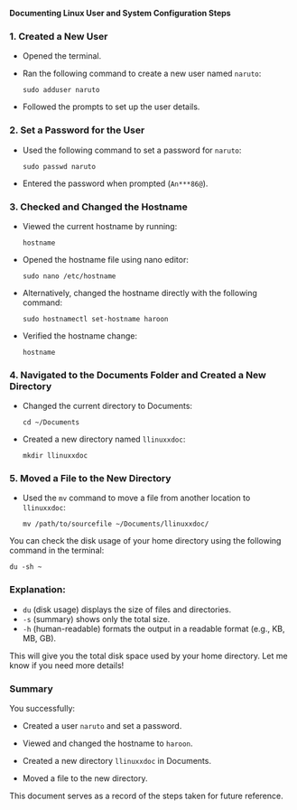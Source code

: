 

**Documenting Linux User and System Configuration Steps**

### 1. Created a New User

- Opened the terminal.
    
- Ran the following command to create a new user named `naruto`:
    
    ```
    sudo adduser naruto
    ```
    
- Followed the prompts to set up the user details.
    

### 2. Set a Password for the User

- Used the following command to set a password for `naruto`:
    
    ```
    sudo passwd naruto
    ```
    
- Entered the password when prompted (`An***86@`).
    

### 3. Checked and Changed the Hostname

- Viewed the current hostname by running:
    
    ```
    hostname
    ```
    
- Opened the hostname file using nano editor:
    
    ```
    sudo nano /etc/hostname
    ```
    
- Alternatively, changed the hostname directly with the following command:
    
    ```
    sudo hostnamectl set-hostname haroon
    ```
    
- Verified the hostname change:
    
    ```
    hostname
    ```
    

### 4. Navigated to the Documents Folder and Created a New Directory

- Changed the current directory to Documents:
    
    ```
    cd ~/Documents
    ```
    
- Created a new directory named `llinuxxdoc`:
    
    ```
    mkdir llinuxxdoc
    ```
    

### 5. Moved a File to the New Directory

- Used the `mv` command to move a file from another location to `llinuxxdoc`:
    
    ```
    mv /path/to/sourcefile ~/Documents/llinuxxdoc/
    ```
    

You can check the disk usage of your home directory using the following command in the terminal:


`du -sh ~`

### Explanation:

- `du` (disk usage) displays the size of files and directories.
- `-s` (summary) shows only the total size.
- `-h` (human-readable) formats the output in a readable format (e.g., KB, MB, GB).

This will give you the total disk space used by your home directory. Let me know if you need more details!



### Summary

You successfully:

- Created a user `naruto` and set a password.
    
- Viewed and changed the hostname to `haroon`.
    
- Created a new directory `llinuxxdoc` in Documents.
    
- Moved a file to the new directory.
    

This document serves as a record of the steps taken for future reference.